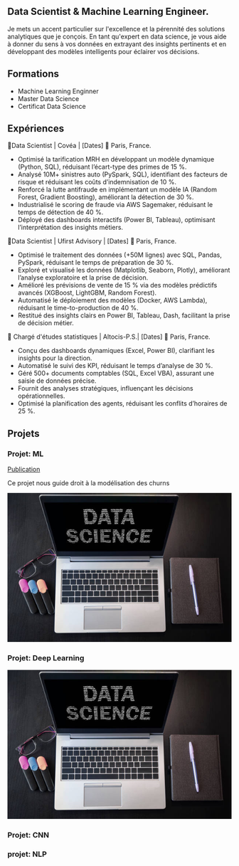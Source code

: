 ## Data Scientist & Machine Learning Engineer.

Je mets un accent particulier sur l'excellence et la pérennité des solutions analytiques que je conçois. En tant qu'expert en data science, je vous aide à donner du sens à vos données en extrayant des insights pertinents et en développant des modèles intelligents pour éclairer vos décisions.
## Formations
- Machine Learning Enginner
- Master Data Science
- Certificat Data Science

## Expériences
🔹Data Scientist | Covéa | [Dates]
📍 Paris, France.
- Optimisé la tarification MRH en développant un modèle dynamique (Python, SQL), réduisant l’écart-type des primes de 15 %.
- Analysé 10M+ sinistres auto (PySpark, SQL), identifiant des facteurs de risque et réduisant les coûts d’indemnisation de 10 %.
- Renforcé la lutte antifraude en implémentant un modèle IA (Random Forest, Gradient Boosting), améliorant la détection de 30 %.
- Industrialisé le scoring de fraude via AWS Sagemaker, réduisant le temps de détection de 40 %.
- Déployé des dashboards interactifs (Power BI, Tableau), optimisant l’interprétation des insights métiers.

🔹Data Scientist | Ufirst Advisory | [Dates]
📍 Paris, France.
- Optimisé le traitement des données (+50M lignes) avec SQL, Pandas, PySpark, réduisant le temps de préparation de 30 %.
- Exploré et visualisé les données (Matplotlib, Seaborn, Plotly), améliorant l’analyse exploratoire et la prise de décision.
- Amélioré les prévisions de vente de 15 % via des modèles prédictifs avancés (XGBoost, LightGBM, Random Forest).
- Automatisé le déploiement des modèles (Docker, AWS Lambda), réduisant le time-to-production de 40 %.
- Restitué des insights clairs en Power BI, Tableau, Dash, facilitant la prise de décision métier.

🔹 Chargé d'études statistiques | Altocis-P.S.| [Dates]
📍 Paris, France.
- Conçu des dashboards dynamiques (Excel, Power BI), clarifiant les insights pour la direction.
- Automatisé le suivi des KPI, réduisant le temps d’analyse de 30 %.
- Géré 500+ documents comptables (SQL, Excel VBA), assurant une saisie de données précise.
- Fournit des analyses stratégiques, influençant les décisions opérationnelles.
- Optimisé la planification des agents, réduisant les conflits d’horaires de 25 %.

## Projets
### Projet: ML
[Publication](https://tagsprediction-bhnyhaye963vexcgjrbakj.streamlit.app/)

Ce projet nous guide droit à la modélisation des churns

![Data Code](/images/photo/DaImg.jpg)

### Projet: Deep Learning
![Data Code](/images/photo/DaImg.jpg)

### Projet: CNN
### projet: NLP

